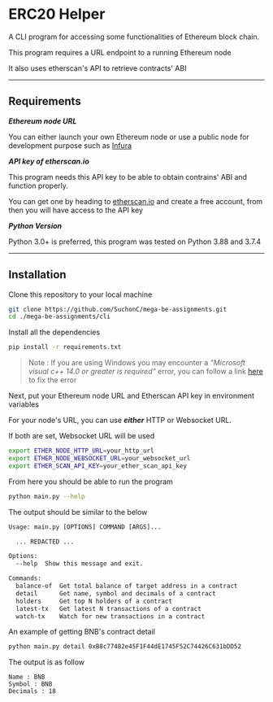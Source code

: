 # ERC20 Helper

A CLI program for accessing some functionalities of Ethereum block chain.

This program requires a URL endpoint to a running Ethereum node

It also uses etherscan's API to retrieve contracts' ABI

---

## Requirements

***Ethereum node URL***

You can either launch your own Ethereum node or use a public node for development purpose such as [Infura](https://infura.io/)

***API key of etherscan.io***

This program needs this API key to be able to obtain contrains' ABI and function properly.
    
You can get one by heading to [etherscan.io](https://etherscan.io/) and create a free account, from then you will have access to the API key

***Python Version***

Python 3.0+ is preferred, this program was tested on Python 3.88 and 3.7.4

---

## Installation

Clone this repository to your local machine

``` sh
git clone https://github.com/SuchonC/mega-be-assignments.git
cd ./mega-be-assignments/cli
```

Install all the dependencies

``` sh
pip install -r requirements.txt
```

>Note :
>If you are using Windows you may encounter a _"Microsoft visual c++ 14.0 or greater is required"_ error, you can follow a link [here](https://exerror.com/error-microsoft-visual-c-14-0-is-required-get-it-with-microsoft-visual-c-build-tools/) to fix the error

Next, put your Ethereum node URL and Etherscan API key in environment variables

For your node's URL, you can use ***either*** HTTP or Websocket URL.

If both are set, Websocket URL will be used

```sh
export ETHER_NODE_HTTP_URL=your_http_url
export ETHER_NODE_WEBSOCKET_URL=your_websocket_url
export ETHER_SCAN_API_KEY=your_ether_scan_api_key
```

From here you should be able to run the program

```sh
python main.py --help
```

The output should be similar to the below

```txt
Usage: main.py [OPTIONS] COMMAND [ARGS]...

  ... REDACTED ...

Options:
  --help  Show this message and exit.

Commands:
  balance-of  Get total balance of target address in a contract
  detail      Get name, symbol and decimals of a contract
  holders     Get top N holders of a contract
  latest-tx   Get latest N transactions of a contract
  watch-tx    Watch for new transactions in a contract
```

An example of getting BNB's contract detail

```sh
python main.py detail 0xB8c77482e45F1F44dE1745F52C74426C631bDD52
```

The output is as follow

```
Name : BNB
Symbol : BNB
Decimals : 18
```